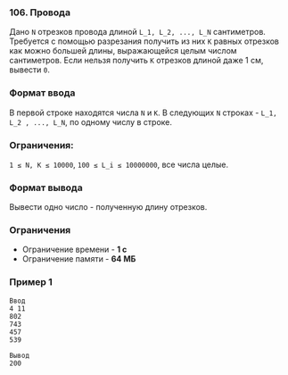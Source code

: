 ### 106. Провода
Дано `N` отрезков провода длиной `L_1, L_2, ..., L_N` сантиметров. Требуется с помощью разрезания получить из них `K` равных отрезков как можно большей длины, выражающейся целым числом сантиметров. Если нельзя получить `K` отрезков длиной даже 1 см, вывести `0`.

### Формат ввода
В первой строке находятся числа `N` и `К`. В следующих `N` строках - `L_1, L_2 , ..., L_N`, по одному числу в строке.

### Ограничения:
`1 ≤ N, K ≤ 10000`, `100 ≤ L_i ≤ 10000000`, все числа целые.

### Формат вывода
Вывести одно число - полученную длину отрезков.

### Ограничения
- Ограничение времени - **1 с**
- Ограничение памяти - **64 МБ**

### Пример 1
```
Ввод
4 11
802
743
457
539

Вывод
200
```